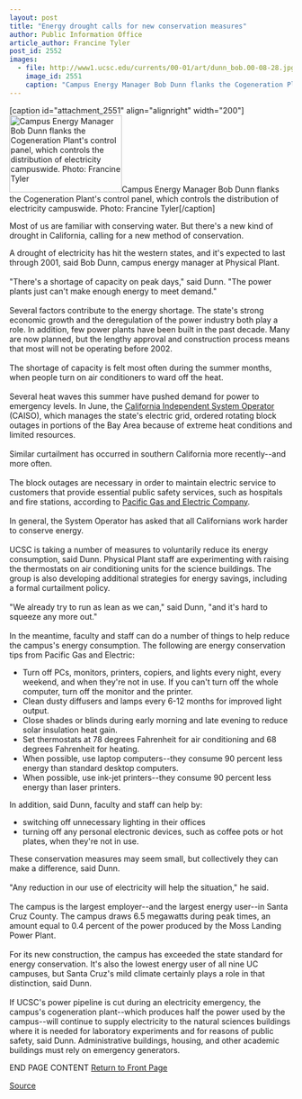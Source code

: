 ```yaml
---
layout: post
title: "Energy drought calls for new conservation measures"
author: Public Information Office
article_author: Francine Tyler
post_id: 2552
images:
  - file: http://www1.ucsc.edu/currents/00-01/art/dunn_bob.00-08-28.jpg
    image_id: 2551
    caption: "Campus Energy Manager Bob Dunn flanks the Cogeneration Plant's control panel, which controls the distribution of electricity campuswide. Photo: Francine Tyler"
---
```


[caption id="attachment_2551" align="alignright" width="200"]<a href="http://dev-ucsc-news.pantheonsite.io/wp-content/uploads/2000/08/dunn_bob.00-08-28.jpg"><img class="size-full wp-image-2551" src="http://dev-ucsc-news.pantheonsite.io/wp-content/uploads/2000/08/dunn_bob.00-08-28.jpg" alt="Campus Energy Manager Bob Dunn flanks the Cogeneration Plant's control panel, which controls the distribution of electricity campuswide. Photo: Francine Tyler" width="200" height="137" /></a>Campus Energy Manager Bob Dunn flanks the Cogeneration Plant's control panel, which controls the distribution of electricity campuswide. Photo: Francine Tyler[/caption]
<p>
  Most of us are familiar with conserving water. But there's a new kind of drought in California, calling for a new method of conservation.
</p>A drought of electricity has hit the western states, and it's expected to last through 2001, said Bob Dunn, campus energy manager at Physical Plant.<br>
<br>
"There's a shortage of capacity on peak days," said Dunn. "The power plants just can't make enough energy to meet demand."<br>
<br>
Several factors contribute to the energy shortage. The state's strong economic growth and the deregulation of the power industry both play a role. In addition, few power plants have been built in the past decade. Many are now planned, but the lengthy approval and construction process means that most will not be operating before 2002.<br>
<br>
The shortage of capacity is felt most often during the summer months, when people turn on air conditioners to ward off the heat.<br>
<br>
Several heat waves this summer have pushed demand for power to emergency levels. In June, the <a href="http://www.caiso.com">California Independent System Operator</a> (CAISO), which manages the state's electric grid, ordered rotating block outages in portions of the Bay Area because of extreme heat conditions and limited resources.<br>
<br>
Similar curtailment has occurred in southern California more recently--and more often.<br>
<br>
The block outages are necessary in order to maintain electric service to customers that provide essential public safety services, such as hospitals and fire stations, according to <a href="http://www.pge.com/all.html">Pacific Gas and Electric Company</a>.<br>
<br>
In general, the System Operator has asked that all Californians work harder to conserve energy.<br>
<br>
UCSC is taking a number of measures to voluntarily reduce its energy consumption, said Dunn. Physical Plant staff are experimenting with raising the thermostats on air conditioning units for the science buildings. The group is also developing additional strategies for energy savings, including a formal curtailment policy.<br>
<br>
"We already try to run as lean as we can," said Dunn, "and it's hard to squeeze any more out."<br>
<br>
In the meantime, faculty and staff can do a number of things to help reduce the campus's energy consumption. The following are energy conservation tips from Pacific Gas and Electric:
<ul>
  <li>Turn off PCs, monitors, printers, copiers, and lights every night, every weekend, and when they're not in use. If you can't turn off the whole computer, turn off the monitor and the printer.
  </li>
  <li>Clean dusty diffusers and lamps every 6-12 months for improved light output.
  </li>
  <li>Close shades or blinds during early morning and late evening to reduce solar insulation heat gain.
  </li>
  <li>Set thermostats at 78 degrees Fahrenheit for air conditioning and 68 degrees Fahrenheit for heating.
  </li>
  <li>When possible, use laptop computers--they consume 90 percent less energy than standard desktop computers.
  </li>
  <li>When possible, use ink-jet printers--they consume 90 percent less energy than laser printers.
  </li>
</ul>
<p>
  In addition, said Dunn, faculty and staff can help by:
</p>
<ul>
  <li>switching off unnecessary lighting in their offices
  </li>
  <li>turning off any personal electronic devices, such as coffee pots or hot plates, when they're not in use.
  </li>
</ul>
<p>
  These conservation measures may seem small, but collectively they can make a difference, said Dunn.<br>
  <br>
  "Any reduction in our use of electricity will help the situation," he said.<br>
  <br>
  The campus is the largest employer--and the largest energy user--in Santa Cruz County. The campus draws 6.5 megawatts during peak times, an amount equal to 0.4 percent of the power produced by the Moss Landing Power Plant.<br>
  <br>
  For its new construction, the campus has exceeded the state standard for energy conservation. It's also the lowest energy user of all nine UC campuses, but Santa Cruz's mild climate certainly plays a role in that distinction, said Dunn.<br>
  <br>
  If UCSC's power pipeline is cut during an electricity emergency, the campus's cogeneration plant--which produces half the power used by the campus--will continue to supply electricity to the natural sciences buildings where it is needed for laboratory experiments and for reasons of public safety, said Dunn. Administrative buildings, housing, and other academic buildings must rely on emergency generators.
</p>
<p>
  END PAGE CONTENT <a href="../../index.html">Return to Front Page</a> <img align="bottom" alt=" " border="0" height="1" src="../../images/trans.gif" width="385">
</p>
<p><a href="http://www1.ucsc.edu/currents/00-01/08-28/energy.html" title="Permalink to energy">Source</a></p>
